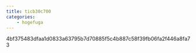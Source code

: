 ```yaml
---
title: ticb30c700
categories:
    - hogefuga
---
```

4bf375483dfaa1d0833a63795b7d70885f5c4b887c58f39fb06fa2f446a8fa73